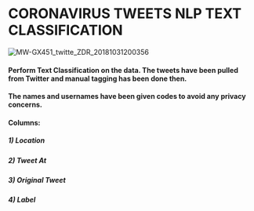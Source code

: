 # CORONAVIRUS TWEETS NLP TEXT CLASSIFICATION

![MW-GX451_twitte_ZDR_20181031200356](https://user-images.githubusercontent.com/85668824/130799408-55a2c598-1065-4534-8cc0-5420b96998a0.jpg)

#### Perform Text Classification on the data. The tweets have been pulled from Twitter and manual tagging has been done then.

#### The names and usernames have been given codes to avoid any privacy concerns.

#### Columns:

##### 1) Location
##### 2) Tweet At
##### 3) Original Tweet
##### 4) Label
